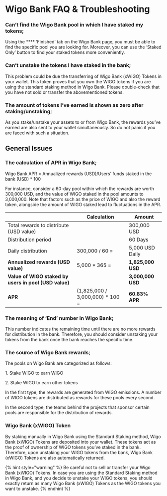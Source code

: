 # Wigo Bank FAQ & Troubleshooting

### **Can’t find the Wigo Bank pool in which I have staked my tokens;**

Using the **** ‘Finished’ tab on the Wigo Bank page, you must be able to find the specific pool you are looking for. Moreover, you can use the ‘Staked Only’ button to find your staked tokens more conveniently.&#x20;

### **Can’t unstake the tokens I have staked in the bank;**

This problem could be due the transferring of Wigo Bank (xWIGO) Tokens in your wallet. This token proves that you own the WIGO tokens if you are using the standard staking method in Wigo Bank. Please double-check that you have not sold or transfer the abovementioned tokens.&#x20;

### **The amount of tokens I’ve earned is shown as zero after staking/unstaking;**

As you stake/unstake your assets to or from Wigo Bank, the rewards you’ve earned are also sent to your wallet simultaneously. So do not panic if you are faced with such a situation.&#x20;

## **General Issues** &#x20;

### **The calculation of APR in Wigo Bank;**&#x20;

Wigo Bank APR = Annualized rewards (USD)/Users’ funds staked in the bank (USD) \* 100

For instance, consider a 60-day pool within which the rewards are worth 300,000 USD, and the value of WIGO staked in the pool amounts to 3,000,000. Note that factors such as the price of WIGO and also the reward token, alongside the amount of WIGO staked lead to fluctuations in the APR.

|                                                       | Calculation                       | Amount            |
| ----------------------------------------------------- | --------------------------------- | ----------------- |
| Total rewards to distribute (USD value)               |                                   | 300,000 USD       |
| Distribution period                                   |                                   | 60 Days           |
| Daily distribution                                    | 300,000 / 60 =                    | 5,000 USD Daily   |
| **Annualized rewards (USD value)**                    | 5,000 \* 365 =                    | **1,825,000 USD** |
| **Value of WIGO staked by users in pool (USD value)** |                                   | **3,000,000 USD** |
| **APR**                                               | (1,825,000 / 3,000,000) \* 100 =  | **60.83% APR**    |



### **The meaning of ‘End’ number in Wigo Bank;**

This number indicates the remaining time until there are no more rewards for distribution in the bank. Therefore, you should consider unstaking your tokens from the bank once the bank reaches the specific time.&#x20;



### **The source of Wigo Bank rewards;**

The pools on Wigo Bank are categorized as follows:

1\. Stake WIGO to earn WIGO

2\. Stake WIGO to earn other tokens

In the first type, the rewards are generated from WIGO emissions. A number of WIGO tokens are distributed as rewards for these pools every second.

In the second type, the teams behind the projects that sponsor certain pools are responsible for the distribution of rewards.&#x20;



### **Wigo Bank (xWIGO) Token**

By staking manually in Wigo Bank using the Standard Staking method, Wigo Bank (xWIGO) Tokens are deposited into your wallet. These tokens act as the proof of ownership of WIGO tokens you’ve staked in the bank. Therefore, upon unstaking your WIGO tokens from the bank, Wigo Bank (xWIGO) Tokens are also automatically returned.&#x20;

{% hint style="warning" %}
Be careful not to sell or transfer your Wigo Bank (xWIGO) Tokens. In case you are using the Standard Staking method in Wigo Bank, and you decide to unstake your WIGO tokens, you should exactly return as many Wigo Bank (xWIGO) Tokens as the WIGO tokens you want to unstake.&#x20;
{% endhint %}
